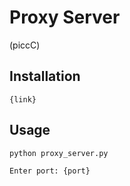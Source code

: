 # Proxy Server
(piccC)

## Installation

```
{link}
```

## Usage


```
python proxy_server.py
```


```
Enter port: {port}
```
